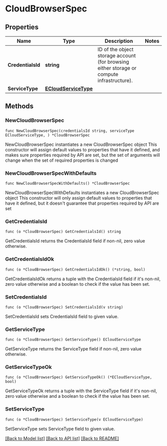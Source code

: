 # CloudBrowserSpec

## Properties

Name | Type | Description | Notes
------------ | ------------- | ------------- | -------------
**CredentialsId** | **string** | ID of the object storage account (for browsing either storage or compute infrastructure). | 
**ServiceType** | [**ECloudServiceType**](ECloudServiceType.md) |  | 

## Methods

### NewCloudBrowserSpec

`func NewCloudBrowserSpec(credentialsId string, serviceType ECloudServiceType, ) *CloudBrowserSpec`

NewCloudBrowserSpec instantiates a new CloudBrowserSpec object
This constructor will assign default values to properties that have it defined,
and makes sure properties required by API are set, but the set of arguments
will change when the set of required properties is changed

### NewCloudBrowserSpecWithDefaults

`func NewCloudBrowserSpecWithDefaults() *CloudBrowserSpec`

NewCloudBrowserSpecWithDefaults instantiates a new CloudBrowserSpec object
This constructor will only assign default values to properties that have it defined,
but it doesn't guarantee that properties required by API are set

### GetCredentialsId

`func (o *CloudBrowserSpec) GetCredentialsId() string`

GetCredentialsId returns the CredentialsId field if non-nil, zero value otherwise.

### GetCredentialsIdOk

`func (o *CloudBrowserSpec) GetCredentialsIdOk() (*string, bool)`

GetCredentialsIdOk returns a tuple with the CredentialsId field if it's non-nil, zero value otherwise
and a boolean to check if the value has been set.

### SetCredentialsId

`func (o *CloudBrowserSpec) SetCredentialsId(v string)`

SetCredentialsId sets CredentialsId field to given value.


### GetServiceType

`func (o *CloudBrowserSpec) GetServiceType() ECloudServiceType`

GetServiceType returns the ServiceType field if non-nil, zero value otherwise.

### GetServiceTypeOk

`func (o *CloudBrowserSpec) GetServiceTypeOk() (*ECloudServiceType, bool)`

GetServiceTypeOk returns a tuple with the ServiceType field if it's non-nil, zero value otherwise
and a boolean to check if the value has been set.

### SetServiceType

`func (o *CloudBrowserSpec) SetServiceType(v ECloudServiceType)`

SetServiceType sets ServiceType field to given value.



[[Back to Model list]](../README.md#documentation-for-models) [[Back to API list]](../README.md#documentation-for-api-endpoints) [[Back to README]](../README.md)


